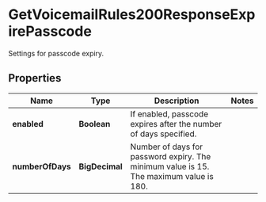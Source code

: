 

# GetVoicemailRules200ResponseExpirePasscode

Settings for passcode expiry.

## Properties

| Name | Type | Description | Notes |
|------------ | ------------- | ------------- | -------------|
|**enabled** | **Boolean** | If enabled, passcode expires after the number of days specified. |  |
|**numberOfDays** | **BigDecimal** | Number of days for password expiry. The minimum value is 15. The maximum value is 180. |  |



